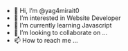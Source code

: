 - 👋 Hi, I’m @yag4mirait0
- 👀 I’m interested in Website Developer
- 🌱 I’m currently learning Javascript
- 💞️ I’m looking to collaborate on ...
- 📫 How to reach me ...

<!---
yag4mirait0/yag4mirait0 is a ✨ special ✨ repository because its `README.md` (this file) appears on your GitHub profile.
You can click the Preview link to take a look at your changes.
--->
